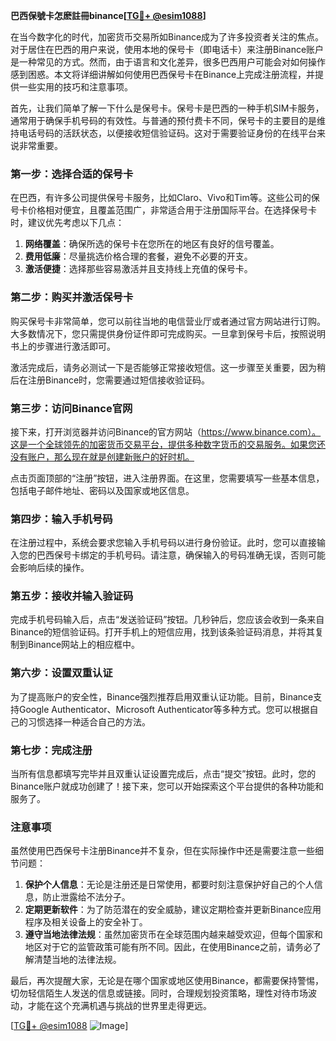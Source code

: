 **巴西保號卡怎麽註冊binance[[TG💪+ @esim1088](https://t.me/s/esim1088)]**

在当今数字化的时代，加密货币交易所如Binance成为了许多投资者关注的焦点。对于居住在巴西的用户来说，使用本地的保号卡（即电话卡）来注册Binance账户是一种常见的方式。然而，由于语言和文化差异，很多巴西用户可能会对如何操作感到困惑。本文将详细讲解如何使用巴西保号卡在Binance上完成注册流程，并提供一些实用的技巧和注意事项。

首先，让我们简单了解一下什么是保号卡。保号卡是巴西的一种手机SIM卡服务，通常用于确保手机号码的有效性。与普通的预付费卡不同，保号卡的主要目的是维持电话号码的活跃状态，以便接收短信验证码。这对于需要验证身份的在线平台来说非常重要。

### **第一步：选择合适的保号卡**

在巴西，有许多公司提供保号卡服务，比如Claro、Vivo和Tim等。这些公司的保号卡价格相对便宜，且覆盖范围广，非常适合用于注册国际平台。在选择保号卡时，建议优先考虑以下几点：

1. **网络覆盖**：确保所选的保号卡在您所在的地区有良好的信号覆盖。
2. **费用低廉**：尽量挑选价格合理的套餐，避免不必要的开支。
3. **激活便捷**：选择那些容易激活并且支持线上充值的保号卡。

### **第二步：购买并激活保号卡**

购买保号卡非常简单，您可以前往当地的电信营业厅或者通过官方网站进行订购。大多数情况下，您只需提供身份证件即可完成购买。一旦拿到保号卡后，按照说明书上的步骤进行激活即可。

激活完成后，请务必测试一下是否能够正常接收短信。这一步骤至关重要，因为稍后在注册Binance时，您需要通过短信接收验证码。

### **第三步：访问Binance官网**

接下来，打开浏览器并访问Binance的官方网站（https://www.binance.com）。这是一个全球领先的加密货币交易平台，提供多种数字货币的交易服务。如果您还没有账户，那么现在就是创建新账户的好时机。

点击页面顶部的“注册”按钮，进入注册界面。在这里，您需要填写一些基本信息，包括电子邮件地址、密码以及国家或地区信息。

### **第四步：输入手机号码**

在注册过程中，系统会要求您输入手机号码以进行身份验证。此时，您可以直接输入您的巴西保号卡绑定的手机号码。请注意，确保输入的号码准确无误，否则可能会影响后续的操作。

### **第五步：接收并输入验证码**

完成手机号码输入后，点击“发送验证码”按钮。几秒钟后，您应该会收到一条来自Binance的短信验证码。打开手机上的短信应用，找到该条验证码消息，并将其复制到Binance网站上的相应框中。

### **第六步：设置双重认证**

为了提高账户的安全性，Binance强烈推荐启用双重认证功能。目前，Binance支持Google Authenticator、Microsoft Authenticator等多种方式。您可以根据自己的习惯选择一种适合自己的方法。

### **第七步：完成注册**

当所有信息都填写完毕并且双重认证设置完成后，点击“提交”按钮。此时，您的Binance账户就成功创建了！接下来，您可以开始探索这个平台提供的各种功能和服务了。

### **注意事项**

虽然使用巴西保号卡注册Binance并不复杂，但在实际操作中还是需要注意一些细节问题：

1. **保护个人信息**：无论是注册还是日常使用，都要时刻注意保护好自己的个人信息，防止泄露给不法分子。
2. **定期更新软件**：为了防范潜在的安全威胁，建议定期检查并更新Binance应用程序及相关设备上的安全补丁。
3. **遵守当地法律法规**：虽然加密货币在全球范围内越来越受欢迎，但每个国家和地区对于它的监管政策可能有所不同。因此，在使用Binance之前，请务必了解清楚当地的法律法规。

最后，再次提醒大家，无论是在哪个国家或地区使用Binance，都需要保持警惕，切勿轻信陌生人发送的信息或链接。同时，合理规划投资策略，理性对待市场波动，才能在这个充满机遇与挑战的世界里走得更远。

[[TG💪+ @esim1088](https://t.me/s/esim1088) ![Image](https://i.postimg.cc/4NQfJmqS/Snipaste-2025-05-13-00-14-12.png)]